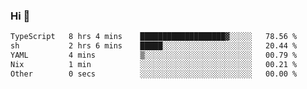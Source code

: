 ### Hi 👋

<!--START_SECTION:waka-->

```txt
TypeScript   8 hrs 4 mins    ███████████████████▓░░░░░   78.56 %
sh           2 hrs 6 mins    █████░░░░░░░░░░░░░░░░░░░░   20.44 %
YAML         4 mins          ▒░░░░░░░░░░░░░░░░░░░░░░░░   00.79 %
Nix          1 min           ░░░░░░░░░░░░░░░░░░░░░░░░░   00.21 %
Other        0 secs          ░░░░░░░░░░░░░░░░░░░░░░░░░   00.00 %
```

<!--END_SECTION:waka-->

